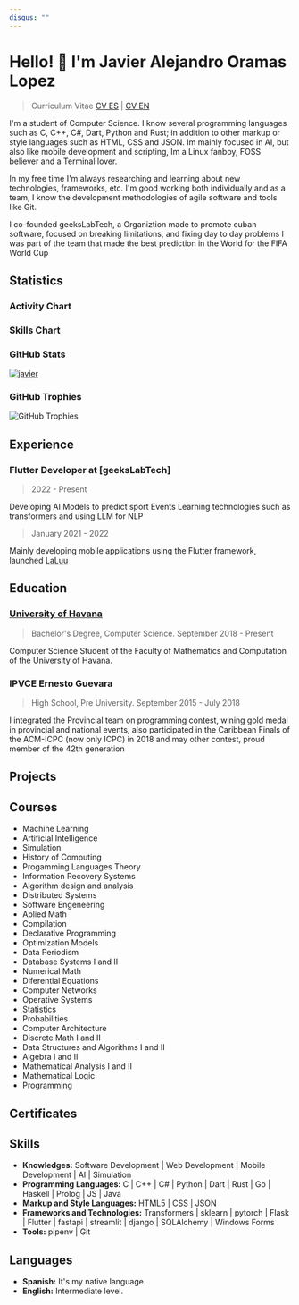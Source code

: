 ```yaml
---
disqus: ""
---
```


# Hello! 👋 I'm Javier Alejandro Oramas Lopez
> Curriculum Vitae
<a href="https://github.com/javieroramas/CV/CV_Javier_ES.pdf">CV ES</a> | <a href="https://github.com/javieroramas/CV/CV_Javier_EN.pdf">CV EN</a>

<codersrank-summary username="JavierOramas"></codersrank-summary>

I'm a student of Computer Science. I know several programming languages such as C, C++, C#, Dart, Python and Rust; in addition to other markup or style languages such as HTML, CSS and JSON. Im mainly focused in AI, but also like mobile development and scripting, Im a Linux fanboy, FOSS believer and a Terminal lover.

In my free time I'm always researching and learning about new technologies, frameworks, etc. I'm good working both individually and as a team, I know the development methodologies of agile software and tools like Git.

I co-founded geeksLabTech, a Organiztion made to promote cuban software, focused on breaking limitations, and fixing day to day problems
I was part of the team that made the best prediction in the World for the FIFA World Cup

## Statistics

### Activity Chart

<codersrank-activity username="javieroramas" legend tooltip labels></codersrank-activity>

### Skills Chart

<codersrank-skills-chart username="javieroramas" legend tooltip labels></codersrank-skills-chart>

### GitHub Stats

<a href="https://github.com/javieroramas" target="_blanck">
    <img class="img-fluid" src="https://github-readme-stats.vercel.app/api?username=javieroramas&count_private=true&show_icons=true&title_color=72a0a8&text_color=72a0a8&icon_color=72a0a8" alt="javier" />
</a>

### GitHub Trophies

![GitHub Trophies](https://github-profile-trophy.vercel.app/?username=javieroramas&column=3)

## Experience

<!-- <codersrank-work-experience username="JavierOramas"></codersrank-work-experience> -->

### Flutter Developer at [geeksLabTech]

> 2022 - Present

Developing AI Models to predict sport Events
Learning technologies such as transformers and using LLM for NLP

> January 2021 - 2022 

Mainly developing mobile applications using the Flutter framework, launched  [LaLuu](https://apklis.cu/application/com.geeksLabTech.LaLuu)


## Education

<!-- <codersrank-education username="JavierOramas" certificates="false" grid style="--grid-columns:2"></codersrank-education> -->

### [University of Havana](http://www.uh.cu)

> Bachelor's Degree, Computer Science. September 2018 - Present

Computer Science Student of the Faculty of Mathematics and Computation of the University of Havana.

### IPVCE Ernesto Guevara 

> High School, Pre University. September 2015 - July 2018

I integrated the Provincial team on programming contest, wining gold medal in provincial and national events, also participated in the Caribbean Finals of the ACM-ICPC (now only ICPC) in 2018 and may other contest, proud member of the 42th generation

## Projects

<codersrank-portfolio username="javieroramas" logos></codersrank-portfolio>

## Courses

* Machine Learning
* Artificial Intelligence
* Simulation
* History of Computing
* Progamming Languages Theory
* Information Recovery Systems
* Algorithm design and analysis
* Distributed Systems
* Software Engeneering
* Aplied Math
* Compilation
* Declarative Programming
* Optimization Models
* Data Periodism
* Database Systems I and II
* Numerical Math
* Diferential Equations
* Computer Networks
* Operative Systems
* Statistics
* Probabilities
* Computer Architecture
* Discrete Math I and II
* Data Structures and Algorithms I and II
* Algebra I and II
* Mathematical Analysis I and II
* Mathematical Logic
* Programming

## Certificates

<codersrank-education username="javieroramas" education="false" grid style="--grid-columns:3"></codersrank-education>

## Skills

* **Knowledges:** Software Development | Web Development | Mobile Development | AI | Simulation
* **Programming Languages:** C | C++ | C# | Python | Dart | Rust | Go | Haskell | Prolog | JS | Java 
* **Markup and Style Languages:** HTML5 | CSS | JSON
* **Frameworks and Technologies:** Transformers | sklearn | pytorch | Flask | Flutter | fastapi | streamlit | django | SQLAlchemy | Windows Forms
* **Tools:** pipenv | Git

## Languages

* **Spanish:** It's my native language.
* **English:** Intermediate level.

<script src="https://unpkg.com/@codersrank/summary@0.9.9/codersrank-summary.min.js"></script>
<script src="https://unpkg.com/@codersrank/activity@0.9.7/codersrank-activity.min.js"></script>
<script src="https://unpkg.com/@codersrank/skills-chart@0.9.10/codersrank-skills-chart.min.js"></script>
<script src="https://unpkg.com/@codersrank/portfolio@0.9.7/codersrank-portfolio.min.js"></script>
<script src="https://unpkg.com/@codersrank/education@0.9.10/codersrank-education.min.js"></script>
<script src="https://unpkg.com/@codersrank/work-experience@0.9.5/codersrank-work-experience.min.js"></script>
